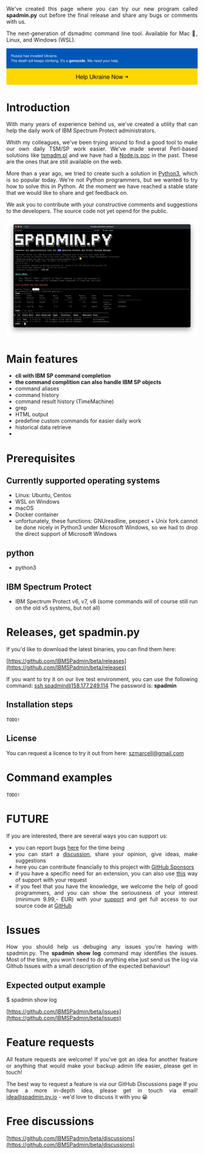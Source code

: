<style> 
    body { text-align: justify; } 
</style>

We've created this page where you can try our new program called **spadmin.py** out before the final release and share any bugs or comments with us.

The next-generation of dsmadmc command line tool. Available for Mac 🍎, Linux, and Windows (WSL).

[![SWUbanner](https://raw.githubusercontent.com/vshymanskyy/StandWithUkraine/main/banner2-direct.svg)](https://vshymanskyy.github.io/StandWithUkraine/)

# Introduction

With many years of experience behind us, we've created a utility that can help the daily work of IBM Spectrum Protect administrators. 

Whith my colleagues, we've been trying around to find a good tool to make our own daily TSM/SP work easier. We've made several Perl-based solutions like [tsmadm.pl](https://tsmadm.pl.fleischmann.hu/) and we have had a [Node.js poc](https://github.com/FleXoft/spadmin.js) in the past. These are the ones that are still available on the web.

More than a year ago, we tried to create such a solution in [Python3](https://www.python.org/), which is so popular today. We're not Python programmers, but we wanted to try how to solve this in Python. At the moment we have reached a stable state that we would like to share and get feedback on.

We ask you to contribute with your constructive comments and suggestions to the developers. The source code not yet opend for the public.

![spadmin.py](images/spadmin_screen_01.png)

# Main features

- **cli with IBM SP command completion**
- **the command complition can also handle IBM SP objects**
- command aliases
- command history
- command result history (TimeMachine)
- grep
- HTML output
- predefine custom commands for easier daily work 
- historical data retrieve 
- 

# Prerequisites

## Currently supported operating systems

- Linux: Ubuntu, Centos
- WSL on Windows
- macOS
- Docker container
- unfortunately, these functions: GNUreadline, pexpect + Unix fork cannot be done nicely in Python3 under Microsoft Windows, so we had to drop the direct support of Microsoft Windows

## python

- python3 

## IBM Spectrum Protect

- IBM Spectrum Protect v6, v7, v8 (some commands will of course still run on the old v5 systems, but not all)

# Releases, get spadmin.py

If you'd like to download the latest binaries, you can find them here:

[https://github.com/IBMSPadmin/beta/releases](https://github.com/IBMSPadmin/beta/releases)

If you want to try it on our live test environment, you can use the following command: [ssh spadmin@158.177.249.114](ssh://spadmin@158.177.249.114) The password is: **spadmin**

## Installation steps

```TODO!```

## License

You can request a licence to try it out from here: szmarcell@gmail.com

# Command examples

```TODO!```

# FUTURE

If you are interested, there are several ways you can support us:
- you can report bugs [here](https://github.com/IBMSPadmin/beta/issues) for the time being
- you can start a [discussion](https://github.com/IBMSPadmin/beta/discussions), share your opinion, give ideas, make suggestions
- here you can contribute financially to this project with [GitHub Sponsors](https://github.com/sponsors/FleXoft)
- if you have a specific need for an extension, you can also use [this](https://github.com/sponsors/FleXoft) way of support with your request
- if you feel that you have the knowledge, we welcome the help of good programmers, and you can show the seriousness of your interest (minimum 9.99,- EUR) with your [support](https://github.com/sponsors/FleXoft) and get full access to our source code at [GitHub](https://github.com/IBMSPadmin/spadmin/)

# Issues

How you should help us debuging any issues you're having with spadmin.py. The **spadmin show log** command may identifies the issues. Most of the time, you won't need to do anything else just send us the log via Github Issues with a small description of the expected behaviour!

## Expected output example

$ spadmin show log

[https://github.com/IBMSPadmin/beta/issues](https://github.com/IBMSPadmin/beta/issues)

# Feature requests

All feature requests are welcome! If you've got an idea for another feature or anything that would make your backup admin life easier, please get in touch!

The best way to request a feature is via our GitHub Discussions page
If you have a more in-depth idea, please get in touch via email! idea@spadmin.py.io - we'd love to discuss it with you 😀

# Free discussions

[https://github.com/IBMSPadmin/beta/discussions](https://github.com/IBMSPadmin/beta/discussions)
